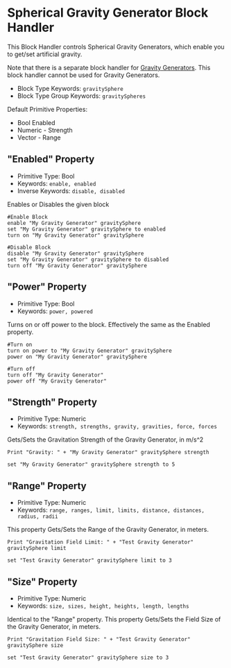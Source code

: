 ﻿# Spherical Gravity Generator Block Handler
This Block Handler controls Spherical Gravity Generators, which enable you to get/set artificial gravity.

Note that there is a separate block handler for [Gravity Generators](https://spaceengineers.merlinofmines.com/EasyCommands/blockHandlers/gravityGenerator "Gravity Generators").  This block handler cannot be used for Gravity Generators.

* Block Type Keywords: ```gravitySphere```
* Block Type Group Keywords: ```gravitySpheres```

Default Primitive Properties:
* Bool Enabled
* Numeric - Strength
* Vector - Range

## "Enabled" Property
* Primitive Type: Bool
* Keywords: ```enable, enabled```
* Inverse Keywords: ```disable, disabled```

Enables or Disables the given block

```
#Enable Block
enable "My Gravity Generator" gravitySphere
set "My Gravity Generator" gravitySphere to enabled
turn on "My Gravity Generator" gravitySphere

#Disable Block
disable "My Gravity Generator" gravitySphere
set "My Gravity Generator" gravitySphere to disabled
turn off "My Gravity Generator" gravitySphere
```

## "Power" Property
* Primitive Type: Bool
* Keywords: ```power, powered```

Turns on or off power to the block.  Effectively the same as the Enabled property.

```
#Turn on
turn on power to "My Gravity Generator" gravitySphere
power on "My Gravity Generator" gravitySphere

#Turn off
turn off "My Gravity Generator"
power off "My Gravity Generator"
```

## "Strength" Property
* Primitive Type: Numeric
* Keywords: ```strength, strengths, gravity, gravities, force, forces```

Gets/Sets the Gravitation Strength of the Gravity Generator, in m/s^2

```
Print "Gravity: " + "My Gravity Generator" gravitySphere strength

set "My Gravity Generator" gravitySphere strength to 5
```

## "Range" Property
* Primitive Type: Numeric
* Keywords: ```range, ranges, limit, limits, distance, distances, radius, radii```

This property Gets/Sets the Range of the Gravity Generator, in meters.

```
Print "Gravitation Field Limit: " + "Test Gravity Generator" gravitySphere limit

set "Test Gravity Generator" gravitySphere limit to 3
```

## "Size" Property
* Primitive Type: Numeric
* Keywords: ```size, sizes, height, heights, length, lengths```

Identical to the "Range" property.  This property Gets/Sets the Field Size of the Gravity Generator, in meters.

```
Print "Gravitation Field Size: " + "Test Gravity Generator" gravitySphere size

set "Test Gravity Generator" gravitySphere size to 3
```
